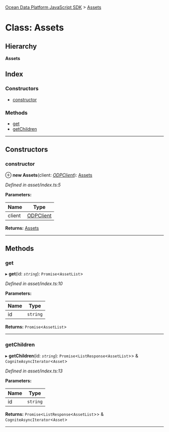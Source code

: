 [Ocean Data Platform JavaScript SDK](../README.md) > [Assets](../classes/assets.md)

# Class: Assets

## Hierarchy

**Assets**

## Index

### Constructors

* [constructor](assets.md#constructor)

### Methods

* [get](assets.md#get)
* [getChildren](assets.md#getchildren)

---

## Constructors

<a id="constructor"></a>

###  constructor

⊕ **new Assets**(client: *[ODPClient](odpclient.md)*): [Assets](assets.md)

*Defined in asset/index.ts:5*

**Parameters:**

| Name | Type |
| ------ | ------ |
| client | [ODPClient](odpclient.md) |

**Returns:** [Assets](assets.md)

___

## Methods

<a id="get"></a>

###  get

▸ **get**(id: *`string`*): `Promise`<`AssetList`>

*Defined in asset/index.ts:10*

**Parameters:**

| Name | Type |
| ------ | ------ |
| id | `string` |

**Returns:** `Promise`<`AssetList`>

___
<a id="getchildren"></a>

###  getChildren

▸ **getChildren**(id: *`string`*): `Promise`<`ListResponse`<`AssetList`>> & `CogniteAsyncIterator`<`Asset`>

*Defined in asset/index.ts:13*

**Parameters:**

| Name | Type |
| ------ | ------ |
| id | `string` |

**Returns:** `Promise`<`ListResponse`<`AssetList`>> & `CogniteAsyncIterator`<`Asset`>

___

